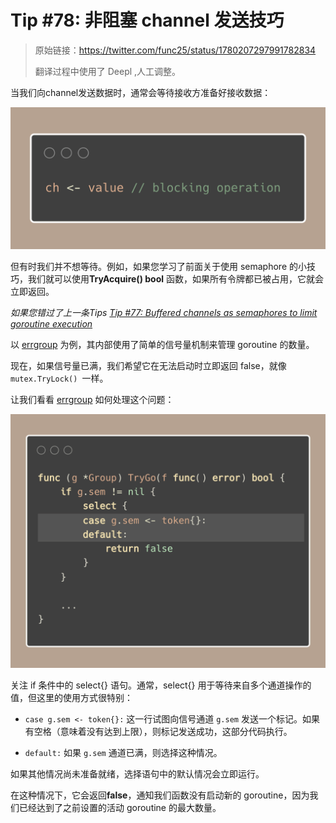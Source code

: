 

# Tip #78: 非阻塞 channel 发送技巧

>  原始链接：https://twitter.com/func25/status/1780207297991782834 
>
> 翻译过程中使用了 Deepl ,人工调整。

当我们向channel发送数据时，通常会等待接收方准备好接收数据：

![tips078-img1](./images/078/tips078-img1.png)

但有时我们并不想等待。例如，如果您学习了前面关于使用 semaphore 的小技巧，我们就可以使用**TryAcquire() bool** 函数，如果所有令牌都已被占用，它就会立即返回。

*如果您错过了上一条Tips*  *[Tip #77: Buffered channels as semaphores to limit goroutine execution](https://twitter.com/func25/status/1779871103344873757)*

以 [errgroup](https://github.com/golang/sync/tree/master/errgroup) 为例，其内部使用了简单的信号量机制来管理 goroutine 的数量。

现在，如果信号量已满，我们希望它在无法启动时立即返回 false，就像 `mutex.TryLock() `一样。

让我们看看 [errgroup](https://github.com/golang/sync/blob/14be23e5b48bec28285f8a694875175ecacfddb3/errgroup/errgroup.go#L93) 如何处理这个问题：

![tips078-img2](./images/078/tips078-img2.png)

关注 if 条件中的 select{} 语句。通常，select{} 用于等待来自多个通道操作的值，但这里的使用方式很特别： 

- `case g.sem <- token{}:` 这一行试图向信号通道 `g.sem` 发送一个标记。如果有空格（意味着没有达到上限），则标记发送成功，这部分代码执行。

- `default:` 如果 `g.sem` 通道已满，则选择这种情况。

如果其他情况尚未准备就绪，选择语句中的默认情况会立即运行。

在这种情况下，它会返回**false**，通知我们函数没有启动新的 goroutine，因为我们已经达到了之前设置的活动 goroutine 的最大数量。

